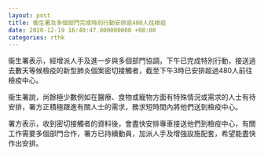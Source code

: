 ```yaml
---
layout: post
title: 衞生署及多個部門完成特別行動安排逾480人往檢疫
date: 2020-12-19 16:40:47.000000000 +08:00
categories: rthk
---
```


衞生署表示，經增派人手及進一步與多個部門協調，下午已完成特別行動，接送過去數天等候檢疫的新型肺炎個案密切接觸者，截至下午3時已安排超過480人前往檢疫中心。

衞生署說，尚餘極少數例如在醫療、食物或寵物方面有特殊情況或需求的人士有待安排，署方正積極跟進有關人士的需求，務求短時間內將他們送到檢疫中心。

署方表示，收到密切接觸者的資料後，會盡快安排專車接送他們到檢疫中心，有關工作需要多個部門合作，署方已持續動員，加派人手及增強設施配套，希望能盡快作出安排。
